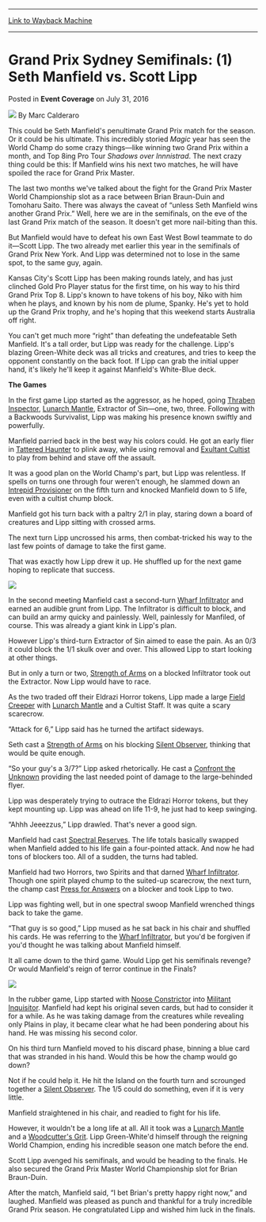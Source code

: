 
---
[Link to Wayback Machine](https://web.archive.org/web/20160801181509/http://magic.wizards.com/en/events/coverage/gpsyd16/semifinals-manfield-vs-lipp)

[_metadata_:author]:- "Marc Calderaro"
[_metadata_:description]:- "This could be Seth Manfield's penultimate Grand Prix match for the season. Or it could be his ultimate. This incredibly storied Magic year has seen the World Champ do some crazy things—like winning two Grand Prix within a month, and Top 8ing Pro Tour Shadows over Innnistrad. The next crazy thing could be this: If Manfield wins his next two matches, he will have spoiled the race for Grand Prix Master."
[_metadata_:generator]:- "Drupal 7 (http://drupal.org)"
[_metadata_:node]:- "1049281"
[_metadata_:publish_date]:- "2016-07-31"
[_metadata_:source]:- "div-main-content"
[_metadata_:title]:- "Grand Prix Sydney Semifinals: (1) Seth Manfield vs. Scott Lipp"
[_metadata_:wayback_capture_timestamp]:- "2016-08-01 18:15:09"
[_metadata_:wayback_raw_url]:- "https://web.archive.org/web/20160801181509id_/http://magic.wizards.com/en/events/coverage/gpsyd16/semifinals-manfield-vs-lipp"
[_metadata_:wayback_url]:- "http://magic.wizards.com/en/events/coverage/gpsyd16/semifinals-manfield-vs-lipp"
---


Grand Prix Sydney Semifinals: (1) Seth Manfield vs. Scott Lipp
==============================================================



 Posted in **Event Coverage**
 on July 31, 2016 






![](https://media.magic.wizards.com/styles/auth_small/public/images/person/calderaro.jpg)
By Marc Calderaro











This could be Seth Manfield's penultimate Grand Prix match for the season. Or it could be his ultimate. This incredibly storied *Magic* year has seen the World Champ do some crazy things—like winning two Grand Prix within a month, and Top 8ing Pro Tour *Shadows over Innnistrad*. The next crazy thing could be this: If Manfield wins his next two matches, he will have spoiled the race for Grand Prix Master.


The last two months we've talked about the fight for the Grand Prix Master World Championship slot as a race between Brian Braun-Duin and Tomoharu Saito. There was always the caveat of “unless Seth Manfield wins another Grand Prix.” Well, here we are in the semifinals, on the eve of the last Grand Prix match of the season. It doesn't get more nail-biting than this.


But Manfield would have to defeat his own East West Bowl teammate to do it—Scott Lipp. The two already met earlier this year in the semifinals of Grand Prix New York. And Lipp was determined not to lose in the same spot, to the same guy, again.


Kansas City's Scott Lipp has been making rounds lately, and has just clinched Gold Pro Player status for the first time, on his way to his third Grand Prix Top 8. Lipp's known to have tokens of his boy, Niko with him when he plays, and known by his nom de plume, Spanky. He's yet to hold up the Grand Prix trophy, and he's hoping that this weekend starts Australia off right.


You can't get much more “right” than defeating the undefeatable Seth Manfield. It's a tall order, but Lipp was ready for the challenge. Lipp's blazing Green-White deck was all tricks and creatures, and tries to keep the opponent constantly on the back foot. If Lipp can grab the initial upper hand, it's likely he'll keep it against Manfield's White-Blue deck.


**The Games**


In the first game Lipp started as the aggressor, as he hoped, going [Thraben Inspector](http://gatherer.wizards.com/Pages/Card/Details.aspx?name=Thraben+Inspector), [Lunarch Mantle](http://gatherer.wizards.com/Pages/Card/Details.aspx?name=Lunarch+Mantle), Extractor of Sin—one, two, three. Following with a Backwoods Survivalist, Lipp was making his presence known swiftly and powerfully.


Manfield parried back in the best way his colors could. He got an early flier in [Tattered Haunter](http://gatherer.wizards.com/Pages/Card/Details.aspx?name=Tattered+Haunter) to plink away, while using removal and [Exultant Cultist](http://gatherer.wizards.com/Pages/Card/Details.aspx?name=Exultant+Cultist) to play from behind and stave off the assault.


It was a good plan on the World Champ's part, but Lipp was relentless. If spells on turns one through four weren't enough, he slammed down an [Intrepid Provisioner](http://gatherer.wizards.com/Pages/Card/Details.aspx?name=Intrepid+Provisioner) on the fifth turn and knocked Manfield down to 5 life, even with a cultist chump block.


Manfield got his turn back with a paltry 2/1 in play, staring down a board of creatures and Lipp sitting with crossed arms.


The next turn Lipp uncrossed his arms, then combat-tricked his way to the last few points of damage to take the first game.


That was exactly how Lipp drew it up. He shuffled up for the next game hoping to replicate that success.


![](https://media.wizards.com/2016/events/gpsyd16/gpsyd16_semifinals_manfield.jpg)


In the second meeting Manfield cast a second-turn [Wharf Infiltrator](http://gatherer.wizards.com/Pages/Card/Details.aspx?name=Wharf+Infiltrator) and earned an audible grunt from Lipp. The Infiltrator is difficult to block, and can build an army quicky and painlessly. Well, painlessly for Manfiled, of course. This was already a giant kink in Lipp's plan.


However Lipp's third-turn Extractor of Sin aimed to ease the pain. As an 0/3 it could block the 1/1 skulk over and over. This allowed Lipp to start looking at other things.


But in only a turn or two, [Strength of Arms](http://gatherer.wizards.com/Pages/Card/Details.aspx?name=Strength+of+Arms) on a blocked Infiltrator took out the Extractor. Now Lipp would have to race.


As the two traded off their Eldrazi Horror tokens, Lipp made a large [Field Creeper](http://gatherer.wizards.com/Pages/Card/Details.aspx?name=Field+Creeper) with [Lunarch Mantle](http://gatherer.wizards.com/Pages/Card/Details.aspx?name=Lunarch+Mantle) and a Cultist Staff. It was quite a scary scarecrow.


“Attack for 6,” Lipp said has he turned the artifact sideways.


Seth cast a [Strength of Arms](http://gatherer.wizards.com/Pages/Card/Details.aspx?name=Strength+of+Arms) on his blocking [Silent Observer](http://gatherer.wizards.com/Pages/Card/Details.aspx?name=Silent+Observer), thinking that would be quite enough.


“So your guy's a 3/7?” Lipp asked rhetorically. He cast a [Confront the Unknown](http://gatherer.wizards.com/Pages/Card/Details.aspx?name=Confront+the+Unknown) providing the last needed point of damage to the large-behinded flyer.


Lipp was desperately trying to outrace the Eldrazi Horror tokens, but they kept mounting up. Lipp was ahead on life 11-9, he just had to keep swinging.


“Ahhh Jeeezzus,” Lipp drawled. That's never a good sign.


Manfield had cast [Spectral Reserves](http://gatherer.wizards.com/Pages/Card/Details.aspx?name=Spectral+Reserves). The life totals basically swapped when Manfield added to his life gain a four-pointed attack. And now he had tons of blockers too. All of a sudden, the turns had tabled.


Manfield had two Horrors, two Spirits and that darned [Wharf Infiltrator](http://gatherer.wizards.com/Pages/Card/Details.aspx?name=Wharf+Infiltrator). Though one spirit played chump to the suited-up scarecrow, the next turn, the champ cast [Press for Answers](http://gatherer.wizards.com/Pages/Card/Details.aspx?name=Press+for+Answers) on a blocker and took Lipp to two.


Lipp was fighting well, but in one spectral swoop Manfield wrenched things back to take the game.


“That guy is so good,” Lipp mused as he sat back in his chair and shuffled his cards. He was referring to the [Wharf Infiltrator](http://gatherer.wizards.com/Pages/Card/Details.aspx?name=Wharf+Infiltrator), but you'd be forgiven if you'd thought he was talking about Manfield himself.


It all came down to the third game. Would Lipp get his semifinals revenge? Or would Manfield's reign of terror continue in the Finals?


![](https://media.wizards.com/2016/events/gpsyd16/gpsyd16_semifinals_lipp.jpg)


In the rubber game, Lipp started with [Noose Constrictor](http://gatherer.wizards.com/Pages/Card/Details.aspx?name=Noose+Constrictor) into [Militant Inquisitor](http://gatherer.wizards.com/Pages/Card/Details.aspx?name=Militant+Inquisitor). Manfield had kept his original seven cards, but had to consider it for a while. As he was taking damage from the creatures while revealing only Plains in play, it became clear what he had been pondering about his hand. He was missing his second color.


On his third turn Manfield moved to his discard phase, binning a blue card that was stranded in his hand. Would this be how the champ would go down?


Not if he could help it. He hit the Island on the fourth turn and scrounged together a [Silent Observer](http://gatherer.wizards.com/Pages/Card/Details.aspx?name=Silent+Observer). The 1/5 could do something, even if it is very little.


Manfield straightened in his chair, and readied to fight for his life.


However, it wouldn't be a long life at all. All it took was a [Lunarch Mantle](http://gatherer.wizards.com/Pages/Card/Details.aspx?name=Lunarch+Mantle) and a [Woodcutter's Grit](http://gatherer.wizards.com/Pages/Card/Details.aspx?name=Woodcutter%27s+Grit). Lipp Green-White'd himself through the reigning World Champion, ending his incredible season one match before the end.


Scott Lipp avenged his semifinals, and would be heading to the finals. He also secured the Grand Prix Master World Championship slot for Brian Braun-Duin.


After the match, Manfield said, “I bet Brian's pretty happy right now,” and laughed. Manfield was pleased as punch and thankful for a truly incredible Grand Prix season. He congratulated Lipp and wished him luck in the finals.







